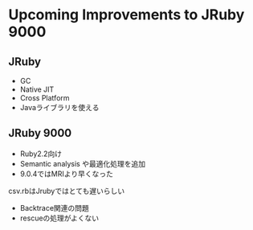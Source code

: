 # Upcoming Improvements to JRuby 9000

## JRuby

* GC
* Native JIT
* Cross Platform
* Javaライブラリを使える

## JRuby 9000

* Ruby2.2向け
* Semantic analysis や最適化処理を追加
* 9.0.4ではMRIより早くなった

csv.rbはJrubyではとても遅いらしい
* Backtrace関連の問題
* rescueの処理がよくない
